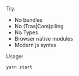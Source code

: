 Try:

- No bundles
- No (Tras|Com)piling
- No Types
- Browser native modules
- Modern js syntax

Usage:

    yarn start